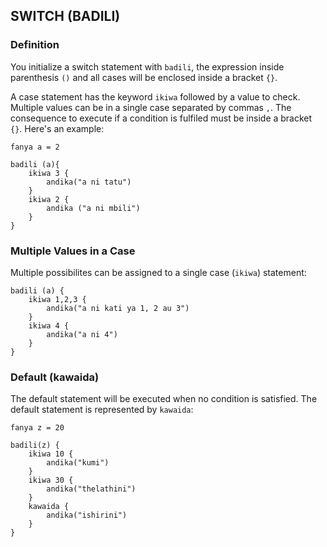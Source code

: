 ## SWITCH (BADILI)

### Definition

You initialize a switch statement with `badili`, the expression inside parenthesis `()` and all cases will be enclosed inside a bracket `{}`.

A case statement has the keyword `ikiwa` followed by a value to check. Multiple values can be in a single case separated by commas `,`. The consequence to execute if a condition is fulfiled must be inside a bracket `{}`. Here's an example:
```
fanya a = 2

badili (a){
	ikiwa 3 {
		andika("a ni tatu")
	}
	ikiwa 2 {
		andika ("a ni mbili")
	}
}
```

### Multiple Values in a Case

Multiple possibilites can be assigned to a single case (`ikiwa`) statement:
```
badili (a) {
	ikiwa 1,2,3 {
		andika("a ni kati ya 1, 2 au 3")
	}
	ikiwa 4 {
		andika("a ni 4")
	}
}
```

### Default (kawaida)

The default statement will be executed when no condition is satisfied. The default statement is represented by `kawaida`:
```
fanya z = 20

badili(z) {
	ikiwa 10 {
		andika("kumi")
	}
	ikiwa 30 {
		andika("thelathini")
	}
	kawaida {
		andika("ishirini")
	}
}
```